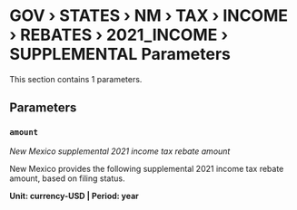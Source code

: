 # GOV › STATES › NM › TAX › INCOME › REBATES › 2021_INCOME › SUPPLEMENTAL Parameters

This section contains 1 parameters.

## Parameters

### `amount`
*New Mexico supplemental 2021 income tax rebate amount*

New Mexico provides the following supplemental 2021 income tax rebate amount, based on filing status.

**Unit: currency-USD | Period: year**

